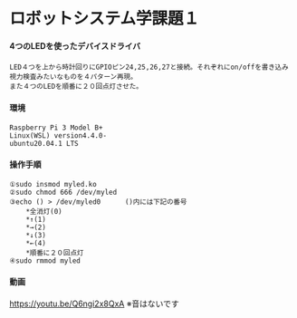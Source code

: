 # ロボットシステム学課題１　
####   4つのLEDを使ったデバイスドライバ
	LED４つを上から時計回りにGPIOピン24,25,26,27と接続。それぞれにon/offを書き込み視力検査みたいなものを４パターン再現。
	また４つのLEDを順番に２０回点灯させた。
	

#### 環境
	Raspberry Pi 3 Model B+ 
	Linux(WSL) version4.4.0-
	ubuntu20.04.1 LTS
	


#### 操作手順
	①sudo insmod myled.ko
	②sudo chmod 666 /dev/myled 
	③echo () > /dev/myled0      ()内には下記の番号 
		*全消灯(0)
		*↑(1)
 		*→(2)
		*↓(3)
		*←(4)
		*順番に２０回点灯
	④sudo rmmod myled
	
#### 動画
https://youtu.be/Q6ngi2x8QxA
※音はないです
